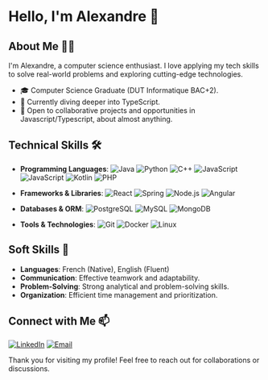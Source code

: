 # Hello, I'm Alexandre 👋

## About Me 🙋‍♂️
I'm Alexandre, a computer science enthusiast. I love applying my tech skills to solve real-world problems and exploring cutting-edge technologies.

- 🎓 Computer Science Graduate (DUT Informatique BAC+2).
- 🌱 Currently diving deeper into TypeScript.
- 👯 Open to collaborative projects and opportunities in Javascript/Typescript, about almost anything.

## Technical Skills 🛠️
- **Programming Languages**: 
  ![Java](https://img.shields.io/badge/-Java-red?style=flat&logo=java) 
  ![Python](https://img.shields.io/badge/-Python-blue?style=flat&logo=python) 
  ![C++](https://img.shields.io/badge/-C++-00599C?style=flat&logo=cplusplus)
  ![JavaScript](https://img.shields.io/badge/-JavaScript-yellow?style=flat&logo=javascript)
  ![JavaScript](https://img.shields.io/badge/-TypeScript-blue?style=flat&logo=typescript)
  ![Kotlin](https://img.shields.io/badge/-Kotlin-purple?style=flat&logo=kotlin)
  ![PHP](https://img.shields.io/badge/-PHP-777BB4?style=flat&logo=php)

- **Frameworks & Libraries**: 
  ![React](https://img.shields.io/badge/-React-black?style=flat&logo=react) 
  ![Spring](https://img.shields.io/badge/-Spring-green?style=flat&logo=spring)
  ![Node.js](https://img.shields.io/badge/-Node.js-green?style=flat&logo=node.js)
  ![Angular](https://img.shields.io/badge/-Angular-4FC08D?style=flat&logo=angular)

- **Databases & ORM**: 
  ![PostgreSQL](https://img.shields.io/badge/-PostgreSQL-blue?style=flat&logo=postgresql) 
  ![MySQL](https://img.shields.io/badge/-MySQL-white?style=flat&logo=mysql)
  ![MongoDB](https://img.shields.io/badge/-MongoDB-green?style=flat&logo=mongodb)

- **Tools & Technologies**: 
  ![Git](https://img.shields.io/badge/-Git-F05032?style=flat&logo=git) 
  ![Docker](https://img.shields.io/badge/-Docker-blue?style=flat&logo=docker)
  ![Linux](https://img.shields.io/badge/-Linux-FCC624?style=flat&logo=linux)

## Soft Skills 🤹
- **Languages**: French (Native), English (Fluent)
- **Communication**: Effective teamwork and adaptability.
- **Problem-Solving**: Strong analytical and problem-solving skills.
- **Organization**: Efficient time management and prioritization.

## Connect with Me 📫
[![LinkedIn](https://img.shields.io/badge/-LinkedIn-blue?style=flat&logo=linkedin)]([https://www.linkedin.com/in/alexandre-ratel-9b7978226/])
[![Email](https://img.shields.io/badge/-Email-cyan?style=flat&logo=gmail)](mailto:[ratel.alexandre@orange.fr])

Thank you for visiting my profile! Feel free to reach out for collaborations or discussions.
